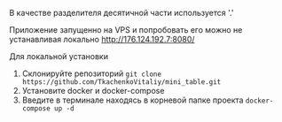 В качестве разделителя десятичной части используется '.'

Приложение запущенно на VPS и попробовать его можно не устанавливая локально http://176.124.192.7:8080/

Для локальной установки 
1. Склонируйте репозиторий `git clone https://github.com/TkachenkoVitaliy/mini_table.git`
2. Установите docker и docker-compose
3. Введите в терминале находясь в корневой папке проекта `docker-compose up -d`

